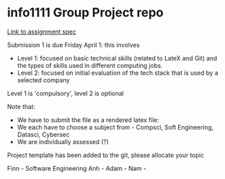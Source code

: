 # info1111 Group Project repo

[Link to assignment spec](https://canvas.sydney.edu.au/courses/40692/pages/practice-team-project?module_item_id=1443077)

Submission 1 is due Friday April 1: this involves

* Level 1: focused on basic technical skills (related to LateX and Git) and the types of skills used in different computing jobs.
* Level 2: focused on initial evaluation of the tech stack that is used by a selected company

Level 1 is 'compulsory', level 2 is optional

Note that:
* We have to submit the file as a rendered latex file:
* We each have to choose a subject from - Compsci, Soft Engineering, Datasci, Cybersec
* We are individually assessed (?)

Project template has been added to the git, please allocate your topic

Finn - Software Engineering
Anh -
Adam -
Nam -
